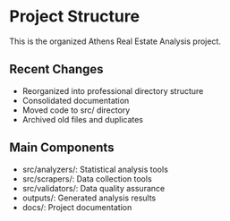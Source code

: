 # Project Structure
This is the organized Athens Real Estate Analysis project.

## Recent Changes
- Reorganized into professional directory structure
- Consolidated documentation
- Moved code to src/ directory
- Archived old files and duplicates

## Main Components
- src/analyzers/: Statistical analysis tools
- src/scrapers/: Data collection tools  
- src/validators/: Data quality assurance
- outputs/: Generated analysis results
- docs/: Project documentation

